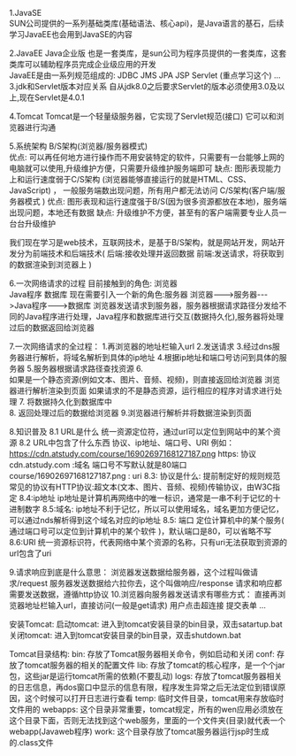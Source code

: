 1.JavaSE  
    SUN公司提供的一系列基础类库(基础语法、核心api)，是Java语言的基石，后续学习JavaEE也会用到JavaSE的内容

2.JavaEE
    Java企业版
    也是一套类库，是sun公司为程序员提供的一套类库，这套类库可以辅助程序员完成企业级应用的开发  
        JavaEE是由一系列规范组成的:
            JDBC
            JMS
            JPA
            JSP
            Servlet (重点学习这个)
            ... 
3.jdk和Servlet版本对应关系
    自从jdk8.0之后要求Servlet的版本必须使用3.0及以上,现在Servlet是4.0.1

4.Tomcat
    Tomcat是一个轻量级服务器，它实现了Servlet规范(接口)
    它可以和浏览器进行沟通



5.系统架构
    B/S架构(浏览器/服务器模式)            
        优点: 可以再任何地方进行操作而不用安装特定的软件，只需要有一台能够上网的电脑就可以使用,升级维护方便，只需要升级维护服务端即可
        缺点: 图形表现能力上和运行速度弱于C/S架构  (浏览器能够直接运行的就是HTML、CSS、JavaScript)  ， 一般服务端数出现问题，所有用户都无法访问
    C/S架构(客户端/服务器模式 )
        优点: 图形表现和运行速度强于B/S(因为很多资源都放在本地)，服务端出现问题，本地还有数据
        缺点: 升级维护不方便，甚至有的客户端需要专业人员一台台升级维护

我们现在学习是web技术，互联网技术，是基于B/S架构，就是网站开发，网站开发分为前端技术和后端技术( 后端:接收处理并返回数据 前端:发送请求，将获取到的数据渲染到浏览器上 )


6.一次网络请求的过程
    目前接触到的角色:
        浏览器   
        Java程序
        数据库
    现在需要引入一个新的角色:服务器
    浏览器--->服务器--->Java程序--->数据库
    浏览器发送请求到服务器，服务器根据请求路径分发给不同的Java程序进行处理，Java程序和数据库进行交互(数据持久化),服务器将处理过后的数据返回给浏览器

7.一次网络请求的全过程：
    1.再浏览器的地址栏输入url
    2.发送请求
    3.经过dns服务器进行解析，将域名解析到具体的ip地址
    4.根据ip地址和端口号访问到具体的服务器
    5.服务器根据请求路径查找资源
    6.    
        如果是一个静态资源(例如文本、图片、音频、视频)，则直接返回给浏览器 浏览器进行解析渲染到页面
        如果请求的不是静态资源，运行相应的程序对请求进行处理
    7. 将数据持久化到数据库中  
    8. 返回处理过后的数据给浏览器
    9.浏览器进行解析并将数据渲染到页面

8.知识普及
    8.1 URL是什么
        统一资源定位符，通过url可以定位到网站中的某个资源
    8.2 URL中包含了什么东西
        协议、ip地址、端口号、URI
        例如：https://cdn.atstudy.com/course/16902697168127187.png
        https: 协议
        cdn.atstudy.com :域名
        端口号不写默认就是80端口
        course/16902697168127187.png : uri
    8.3: 协议是什么:
        提前制定好的规则规范 常见的协议有HTTP协议:超文本(文本、图片、音频、视频)传输协议，由W3C指定
    8.4:ip地址
        ip地址是计算机再网络中的唯一标识，通常是一串不利于记忆的十进制数字
    8.5:域名:
        ip地址不利于记忆，所以可以使用域名，域名更加方便记忆，可以通过nds解析得到这个域名对应的ip地址
    8.5: 端口
        定位计算机中的某个服务( 通过端口号可以定位到计算机中的某个软件 )，默认端口是80，可以省略不写
    8.6:URI
        统一资源标识符，代表网络中某个资源的名称，只有uri无法获取到资源的 url包含了uri
    
9.请求响应到底是什么意思：
    浏览器发送数据给服务器，这个过程叫做请求/request
    服务器发送数据给六拉你去，这个叫做响应/response
    请求和响应都需要发送数据，遵循http协议
10.浏览器向服务器发送请求有哪些方式：
    直接再浏览器地址栏输入url，直接访问(一般是get请求)
    用户点击超连接
    提交表单
    ...


安装Tomcat:
    启动tomcat: 进入到tomcat安装目录的bin目录，双击satartup.bat
    关闭tomcat: 进入到tomcat安装目录的bin目录，双击shutdown.bat


Tomcat目录结构:
    bin: 存放了Tomcat服务器相关命令，例如启动和关闭
    conf: 存放了tomcat服务器的相关的配置文件
    lib: 存放了tomcat的核心程序，是一个个jar包，这些jar是运行tomcat所需的依赖(不要乱动)
    logs: 存放了tomcat服务器相关的日志信息，再dos窗口中显示的信息有限，程序发生异常之后无法定位到错误原因，这个时候可以打开日志进行查看
    temp: 临时文件目录，tomcat用来存放临时文件用的
    webapps: 这个目录非常重要，tomcat规定，所有的wen应用必须放在这个目录下面，否则无法找到这个web服务，里面的一个文件夹(目录)就代表一个webapp(Javaweb程序)
    work: 这个目录存放了tomcat服务器运行jsp时生成的.class文件
